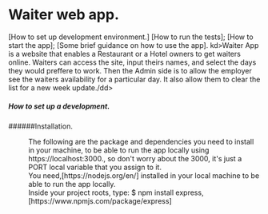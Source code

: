 # Waiter web app.
[How to set up development environment.]
[How to run the tests];
[How to start the app];
[Some brief guidance on how to use the app].
kd>Waiter App is a website that enables a Restaurant or a Hotel owners to get waiters online. Waiters can access the site, input theirs names, and select the days they would preffere to work. Then the Admin side is to allow the employer see the waiters availability for a particular day. It also allow them to clear the list for a new week update./dd>

##### How to set up a development.
######Installation.
<dd> The following are the package and dependencies you need to install in your machine, to be able to run the app locally using https://localhost:3000., so don't worry about the 3000, it's just a PORT local variable that you assign to it.

<dd>You need,[https://nodejs.org/en/] installed in your local machine to be able to run the app locally.

<dd>Inside your project roots, type: $ npm install express, [https://www.npmjs.com/package/express]

